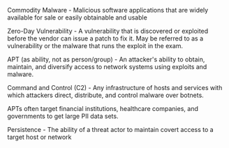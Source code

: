 Commodity Malware - Malicious software applications that are widely available for sale or easily obtainable and usable

Zero-Day Vulnerability - A vulnerability that is discovered or exploited before the vendor can issue a patch to fix it. May be referred to as a vulnerability or the malware that runs the exploit in the exam.

APT (as ability, not as person/group) - An attacker's ability to obtain, maintain, and diversify access to network systems using exploits and malware.

Command and Control (C2) - Any infrastructure of hosts and services with which attackers direct, distribute, and control malware over botnets.

APTs often target financial institutions, healthcare companies, and governments to get large PII data sets.

Persistence - The ability of a threat actor to maintain covert access to a target host or network


